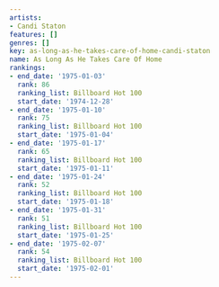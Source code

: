 ```yaml
---
artists:
- Candi Staton
features: []
genres: []
key: as-long-as-he-takes-care-of-home-candi-staton
name: As Long As He Takes Care Of Home
rankings:
- end_date: '1975-01-03'
  rank: 86
  ranking_list: Billboard Hot 100
  start_date: '1974-12-28'
- end_date: '1975-01-10'
  rank: 75
  ranking_list: Billboard Hot 100
  start_date: '1975-01-04'
- end_date: '1975-01-17'
  rank: 65
  ranking_list: Billboard Hot 100
  start_date: '1975-01-11'
- end_date: '1975-01-24'
  rank: 52
  ranking_list: Billboard Hot 100
  start_date: '1975-01-18'
- end_date: '1975-01-31'
  rank: 51
  ranking_list: Billboard Hot 100
  start_date: '1975-01-25'
- end_date: '1975-02-07'
  rank: 54
  ranking_list: Billboard Hot 100
  start_date: '1975-02-01'
---
```


